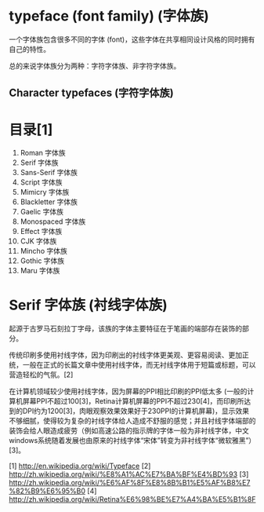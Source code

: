 typeface (font family) (字体族)
================================

一个字体族包含很多不同的字体 (font)，这些字体在共享相同设计风格的同时拥有自己的特性。

总的来说字体族分为两种：字符字体族、非字符字体族。


Character typefaces (字符字体族)
--------------------------------

# 目录[1]

1. Roman 字体族
  1. Serif 字体族
  2. Sans-Serif 字体族
  3. Script 字体族
  4. Mimicry 字体族
2. Blackletter 字体族
3. Gaelic 字体族
4. Monospaced 字体族
5. Effect 字体族
6. CJK 字体族
  1. Mincho 字体族
  2. Gothic 字体族
  3. Maru 字体族


# Serif 字体族 (衬线字体族)
	
起源于古罗马石刻拉丁字母，该族的字体主要特征在于笔画的端部存在装饰的部分。

传统印刷多使用衬线字体，因为印刷出的衬线字体更美观、更容易阅读、更加正统，一般在正式的长篇文章中使用衬线字体，而无衬线字体用于短篇或标题，可以营造轻松的气氛。[2]

在计算机领域较少使用衬线字体，因为屏幕的PPI相比印刷的PPI低太多 (一般的计算机屏幕PPI不超过100[3]，Retina计算机屏幕的PPI不超过230[4]，而印刷所达到的DPI约为1200[3]，肉眼观察效果效果好于230PPI的计算机屏幕)，显示效果不够细腻，使得较为复杂的衬线字体给人造成不舒服的感觉；并且衬线字体端部的装饰会给人眼造成疲劳（例如高速公路的指示牌的字体一般为非衬线字体，中文windows系统随着发展也由原来的衬线字体“宋体”转变为非衬线字体“微软雅黑”）[3]。



[1] http://en.wikipedia.org/wiki/Typeface
[2] http://zh.wikipedia.org/wiki/%E8%A1%AC%E7%BA%BF%E4%BD%93
[3] http://zh.wikipedia.org/wiki/%E6%AF%8F%E8%8B%B1%E5%AF%B8%E7%82%B9%E6%95%B0
[4] http://zh.wikipedia.org/wiki/Retina%E6%98%BE%E7%A4%BA%E5%B1%8F